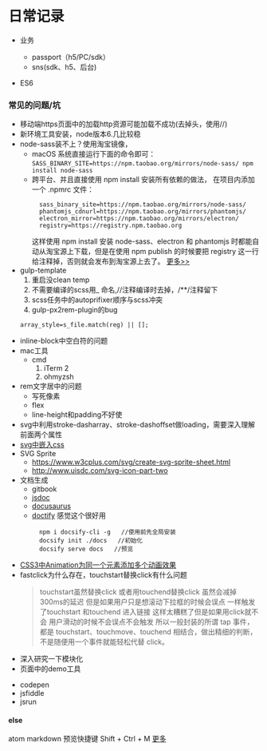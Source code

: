 # 日常记录
- 业务
  + passport（h5/PC/sdk）
  + sns(sdk、h5、后台)

- ES6

### 常见的问题/坑
  - 移动端https页面中的加载http资源可能加载不成功(去掉头，使用//)
  - 新环境工具安装，node版本6.几比较稳
  - node-sass装不上？使用淘宝镜像，
    + macOS 系统直接运行下面的命令即可：
    ``SASS_BINARY_SITE=https://npm.taobao.org/mirrors/node-sass/ npm install node-sass``
    + 跨平台、并且直接使用 npm install 安装所有依赖的做法，
      在项目内添加一个 .npmrc 文件：
      ```
        sass_binary_site=https://npm.taobao.org/mirrors/node-sass/
        phantomjs_cdnurl=https://npm.taobao.org/mirrors/phantomjs/
        electron_mirror=https://npm.taobao.org/mirrors/electron/
        registry=https://registry.npm.taobao.org
      ```
      这样使用 npm install 安装 node-sass、electron 和 phantomjs 时都能自动从淘宝源上下载，但是在使用 npm publish 的时候要把 registry 这一行给注释掉，否则就会发布到淘宝源上去了。
      [更多>>](https://github.com/lmk123/blog/issues/28)
  - gulp-template
  	1. 重启没clean temp
    2. 不需要编译的scss用_ 命名,//注释编译时去掉，/**/注释留下
    3. scss任务中的autoprifixer顺序与scss冲突
    4. gulp-px2rem-plugin的bug
    ```
    array_style=s_file.match(reg) || [];
    ```
  - inline-block中空白符的问题
  - mac工具
    + cmd
      1. iTerm 2
      2. ohmyzsh
  - rem文字居中的问题
    + 写死像素
    + flex
    + line-height和padding不好使
  - svg中利用stroke-dasharray、stroke-dashoffset做loading，需要深入理解前面两个属性
  - [svg中嵌入css](https://developer.mozilla.org/en-US/docs/Web/SVG/Element/style)
  - SVG Sprite
    + https://www.w3cplus.com/svg/create-svg-sprite-sheet.html
    + http://www.uisdc.com/svg-icon-part-two
  - 文档生成
    + gitbook
    + [jsdoc](https://www.awesomes.cn/repos/NodeJS/Documentations)
    + [docusaurus](http://docusaurus.io/docs/en/installation.html)
    + [doctify](https://docsify.js.org/#/?id=docsify)
      感觉这个很好用
      > 
      ```$xslt
        npm i docsify-cli -g   //使用前先全局安装
        docsify init ./docs   //初始化
        docsify serve docs   //预览
      ```
  - [CSS3中Animation为同一个元素添加多个动画效果](https://www.cnblogs.com/qinglin/p/7794253.html)
  - fastclick为什么存在，touchstart替换click有什么问题
    >touchstart虽然替换click 或者用touchend替换click 虽然会减掉300ms的延迟
     但是如果用户只是想滚动下拉框的时候会误点 一样触发了touchstart 和touchend 进入链接 这样太糟糕了但是如果用click就不会 用户滑动的时候不会误点不会触发 
    >所以一般封装的所谓 tap 事件，都是 touchstart、touchmove、touchend 相结合，做出精细的判断，不是随便用一个事件就能轻松代替 click。
  - 深入研究一下模块化
  - 页面中的demo工具
   + codepen 
   + jsfiddle
   + jsrun
  

#### else
atom markdown 预览快捷键 Shift + Ctrl + M
[更多](http://es6.ruanyifeng.com/#README )

